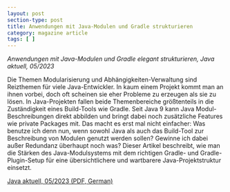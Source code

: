 ```yaml
---
layout: post
section-type: post
title: Anwendungen mit Java-Modulen und Gradle strukturieren
category: magazine article
tags: [ ]
---
```

_Anwendungen mit Java-Modulen und Gradle elegant strukturieren, Java aktuell, 05/2023_

Die Themen Modularisierung und Abhängigkeiten-Verwaltung sind Reizthemen für viele Java-Entwickler. In kaum einem Projekt kommt man an ihnen vorbei, doch oft scheinen sie eher Probleme zu erzeugen als sie zu lösen. In Java-Projekten fallen beide Themenbereiche größtenteils in die Zuständigkeit eines Build-Tools wie Gradle. Seit Java 9 kann Java Modul-Beschreibungen direkt abbilden und bringt dabei noch zusätzliche Features wie private Packages mit. Das macht es erst mal nicht einfacher: Was benutze ich denn nun, wenn sowohl Java als auch das Build-Tool zur Beschreibung von Modulen genutzt werden sollen? Gewinne ich dabei außer Redundanz überhaupt noch was? Dieser Artikel beschreibt, wie man die Stärken des Java-Modulsystems mit dem richtigen Gradle- und Gradle-Plugin-Setup für eine übersichtlichere und wartbarere Java-Projektstruktur einsetzt.

<a href="https://shop.doag.org/zeitschriften/id.206.java-aktuell-05-2023-build-tools/">Java aktuell, 05/2023 (PDF, German)</a>
